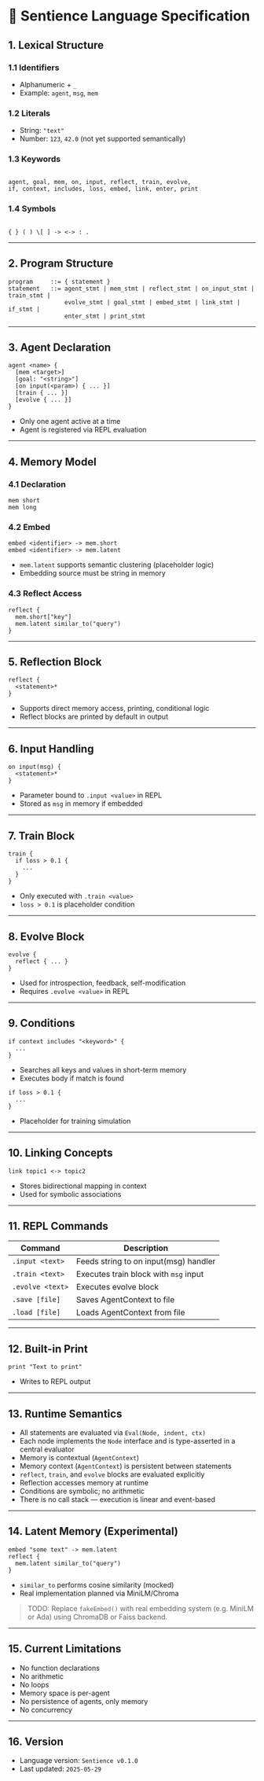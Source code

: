 # 📘 Sentience Language Specification

## 1. Lexical Structure

### 1.1 Identifiers

- Alphanumeric + `_`
- Example: `agent`, `msg`, `mem`

### 1.2 Literals

- String: `"text"`
- Number: `123`, `42.0` (not yet supported semantically)

### 1.3 Keywords

```

agent, goal, mem, on, input, reflect, train, evolve,
if, context, includes, loss, embed, link, enter, print

```

### 1.4 Symbols

```

{ } ( ) \[ ] -> <-> : .

```

---

## 2. Program Structure

```ebnf
program     ::= { statement }
statement   ::= agent_stmt | mem_stmt | reflect_stmt | on_input_stmt | train_stmt |
                evolve_stmt | goal_stmt | embed_stmt | link_stmt | if_stmt |
                enter_stmt | print_stmt
```

---

## 3. Agent Declaration

```sentience
agent <name> {
  [mem <target>]
  [goal: "<string>"]
  [on input(<param>) { ... }]
  [train { ... }]
  [evolve { ... }]
}
```

- Only one agent active at a time
- Agent is registered via REPL evaluation

---

## 4. Memory Model

### 4.1 Declaration

```sentience
mem short
mem long
```

### 4.2 Embed

```sentience
embed <identifier> -> mem.short
embed <identifier> -> mem.latent
```

- `mem.latent` supports semantic clustering (placeholder logic)
- Embedding source must be string in memory

### 4.3 Reflect Access

```sentience
reflect {
  mem.short["key"]
  mem.latent similar_to("query")
}
```

---

## 5. Reflection Block

```sentience
reflect {
  <statement>*
}
```

- Supports direct memory access, printing, conditional logic
- Reflect blocks are printed by default in output

---

## 6. Input Handling

```sentience
on input(msg) {
  <statement>*
}
```

- Parameter bound to `.input <value>` in REPL
- Stored as `msg` in memory if embedded

---

## 7. Train Block

```sentience
train {
  if loss > 0.1 {
    ...
  }
}
```

- Only executed with `.train <value>`
- `loss > 0.1` is placeholder condition

---

## 8. Evolve Block

```sentience
evolve {
  reflect { ... }
}
```

- Used for introspection, feedback, self-modification
- Requires `.evolve <value>` in REPL

---

## 9. Conditions

```sentience
if context includes "<keyword>" {
  ...
}
```

- Searches all keys and values in short-term memory
- Executes body if match is found

```sentience
if loss > 0.1 {
  ...
}
```

- Placeholder for training simulation

---

## 10. Linking Concepts

```sentience
link topic1 <-> topic2
```

- Stores bidirectional mapping in context
- Used for symbolic associations

---

## 11. REPL Commands

| Command          | Description                           |
| ---------------- | ------------------------------------- |
| `.input <text>`  | Feeds string to on input(msg) handler |
| `.train <text>`  | Executes train block with `msg` input |
| `.evolve <text>` | Executes evolve block                 |
| `.save [file]`   | Saves AgentContext to file            |
| `.load [file]`   | Loads AgentContext from file          |

---

## 12. Built-in Print

```sentience
print "Text to print"
```

- Writes to REPL output

---

## 13. Runtime Semantics

- All statements are evaluated via `Eval(Node, indent, ctx)`
- Each node implements the `Node` interface and is type-asserted in a central evaluator
- Memory is contextual (`AgentContext`)
- Memory context (`AgentContext`) is persistent between statements
- `reflect`, `train`, and `evolve` blocks are evaluated explicitly
- Reflection accesses memory at runtime
- Conditions are symbolic; no arithmetic
- There is no call stack — execution is linear and event-based

---

## 14. Latent Memory (Experimental)

```sentience
embed "some text" -> mem.latent
reflect {
  mem.latent similar_to("query")
}
```

- `similar_to` performs cosine similarity (mocked)
- Real implementation planned via MiniLM/Chroma

> TODO: Replace `fakeEmbed()` with real embedding system (e.g. MiniLM or Ada) using ChromaDB or Faiss backend.

---

## 15. Current Limitations

- No function declarations
- No arithmetic
- No loops
- Memory space is per-agent
- No persistence of agents, only memory
- No concurrency

---

## 16. Version

- Language version: `Sentience v0.1.0`
- Last updated: `2025-05-29`
